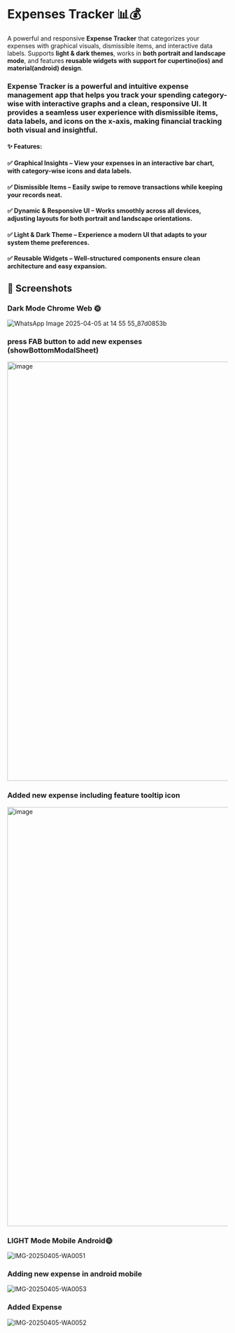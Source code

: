 # Expenses Tracker 📊💰

A powerful and responsive **Expense Tracker** that categorizes your expenses with graphical visuals, dismissible items, and interactive data labels. Supports **light & dark themes**, works in **both portrait and landscape mode**, and features **reusable widgets with support for cupertino(ios) and material(android) design**.

### Expense Tracker is a powerful and intuitive expense management app that helps you track your spending category-wise with interactive graphs and a clean, responsive UI. It provides a seamless user experience with dismissible items, data labels, and icons on the x-axis, making financial tracking both visual and insightful.
#### ✨ Features:
#### ✅ Graphical Insights – View your expenses in an interactive bar chart, with category-wise icons and data labels.
#### ✅ Dismissible Items – Easily swipe to remove transactions while keeping your records neat.
#### ✅ Dynamic & Responsive UI – Works smoothly across all devices, adjusting layouts for both portrait and landscape orientations.
#### ✅ Light & Dark Theme – Experience a modern UI that adapts to your system theme preferences.
#### ✅ Reusable Widgets – Well-structured components ensure clean architecture and easy expansion.

## 📸 Screenshots
### Dark Mode Chrome Web 🌞
![WhatsApp Image 2025-04-05 at 14 55 55_87d0853b](https://github.com/user-attachments/assets/96c4a271-3ac4-436d-97da-1ae3153d5f3f)

### press FAB button to add new expenses (showBottomModalSheet)
<img width="959" alt="image" src="https://github.com/user-attachments/assets/02679dff-3ac7-4354-ae30-032c7348624a" />

### Added new expense including feature tooltip icon
<img width="959" alt="image" src="https://github.com/user-attachments/assets/f9ce3a5d-31ce-48e0-8a7a-6359e6b43f96" />

### LIGHT Mode Mobile Android🌞
![IMG-20250405-WA0051](https://github.com/user-attachments/assets/907c8853-a6d8-4bdd-ba0b-c3499e5c829f)

### Adding new expense in android mobile
![IMG-20250405-WA0053](https://github.com/user-attachments/assets/2ca65429-28b5-415f-bc5c-195450aabdf0)

### Added Expense
![IMG-20250405-WA0052](https://github.com/user-attachments/assets/25ed6565-404d-40eb-87ab-465d5e99c54c)







